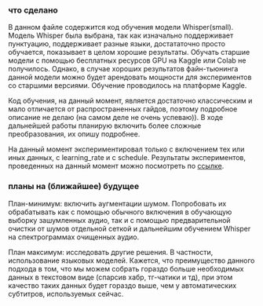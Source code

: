 ### что сделано
В данном файле содержится код обучения модели Whisper(small). Модель Whisper была выбрана, так как изначально поддерживает
пунктуацию, поддерживает разные языки, достататочно просто обучается, показывает в целом хорошие результаты. Обучать старшие модели с помощью 
бесплатных ресурсов GPU на Kaggle или Colab не получилось. Однако, в случае хороших результатов файн-тьюнинга данной модели
можно будет арендовать мощности для экспериментов со старшими версиями.
Обучение проводилось на платформе Kaggle.

Код обучения, на данный момент, является достаточно классическим и мало отличается от распространенных гайдов, поэтому
подробное описание не делаю (на самом деле не очень успеваю)). В ходе дальнейшей работы планирую включить более сложные
преобразования, их опишу подробнее.

На данный момент экспериментировал только с включением тех или иных данных, с learning_rate и c schedule.
Результаты экспериментов, проведенных на данный момент можно посмотреть по 
[ссылке](https://docs.google.com/spreadsheets/d/1vsd9iQ2qUAH5_aU9c7Nzfe3kzIpl04B9UfRelyUrn1A/edit#gid=0).

### планы на (ближайшее) будущее
План-минимум: включить аугментации шумом. Попробовать их обрабатывать как с помощью обычного включения в обучающую
выборку зашумленных аудио, так и с помощью предварительной очистки от шумов отдельной сеткой и дальнейшим обучением
Whisper на спектрограммах очищенных аудио. 

План максимум: исследовать другие решения. В частности, использование языковых моделей. Кажется, что преимущество данного
подхода в том, что мы можем собрать гораздо больше необходимых данных в текстовом виде (спарсив хабр, тг-чатики и тд), при этом качество таких данных будет гораздо выше, чем у автоматических субтитров, используемых сейчас.




